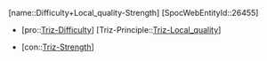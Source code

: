 ﻿---
type: TrizContradiction
aliases:
- Difficulty+Local_quality-Strength
license: CC BY-SA 4.0
copyright: https://github.com/SpocWeb
IsDeleted: false
IsReadOnly: false
Confidential: public
tags: 
- Triz/Contradiction
---
[name::Difficulty+Local_quality-Strength]
[SpocWebEntityId::26455]
+ [pro::[Triz-Difficulty](tech/Triz/Parameter/Triz-Difficulty.md)]
[Triz-Principle::[Triz-Local_quality](tech/Triz/Principle/Triz-Local_quality.md)]
- [con::[Triz-Strength](tech/Triz/Parameter/Triz-Strength.md)]

